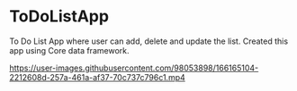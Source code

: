 # ToDoListApp
To Do List App where user can add, delete and update the list. Created this app using Core data framework.


https://user-images.githubusercontent.com/98053898/166165104-2212608d-257a-461a-af37-70c737c796c1.mp4


